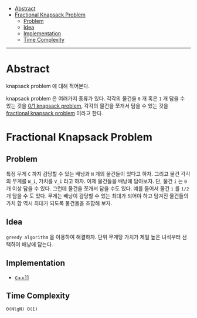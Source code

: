- [Abstract](#abstract)
- [Fractional Knapsack Problem](#fractional-knapsack-problem)
  - [Problem](#problem)
  - [Idea](#idea)
  - [Implementation](#implementation)
  - [Time Complexity](#time-complexity)

----

# Abstract

knapsack problem 에 대해 적어본다. 

knapsack problem 은 여러가지 종류가 있다. 각각의 물건을 `0` 개 혹은 `1` 개 담을
수 있는 것을 [0/1 knapsack
problem](/fundamentals/dynamicprog/knapsack01/README.md), 각각의 물건을 쪼개서
담을 수 있는 것을 [fractional knapsack
problem](fundamentals/greedy/knapsackfractional/README.md) 이라고 한다.

# Fractional Knapsack Problem

## Problem

특정 무게 `C` 까지 감당할 수 있는 배낭과 `N` 개의 물건들이 있다고 하자. 그리고
물건 각각의 무게를 `W_i`, 가치를 `V_i` 라고 하자. 이제 물건들을 배낭에 담아보자.
단, 물건 `i` 는 `0` 개 이상 담을 수 있다. 그런데 물건을 쪼개서 담을 수도 있다.
예를 들어서 물건 `i` 를 `1/2` 개 담을 수 도 있다. 무게는 배낭이 감당할 수 있는
최대가 되어야 하고 담겨진 물건들의 가치 합 역시 최대가 되도록 물건들을 조합해
보자.

## Idea

`greedy algorithm` 을 이용하여 해결하자.  단위 무게당 가치가 제일 높은 녀석부터
선택하여 배낭에 담는다.

## Implementation

* [c++11](a.cpp)

## Time Complexity

```
O(NlgN) O(1)
```